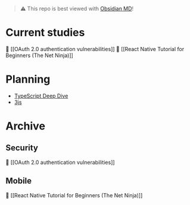 > ⚠ This repo is best viewed with [Obsidian MD](https://obsidian.md/)!
# Current studies
📃 [[OAuth 2.0 authentication vulnerabilities]]
📃 [[React Native Tutorial for Beginners (The Net Ninja)]]

# Planning
- [TypeScript Deep Dive](https://basarat.gitbook.io/typescript/getting-started)
- [3js](https://threejs.org/)

# Archive
## Security
📃 [[OAuth 2.0 authentication vulnerabilities]]

## Mobile
📃 [[React Native Tutorial for Beginners (The Net Ninja)]]